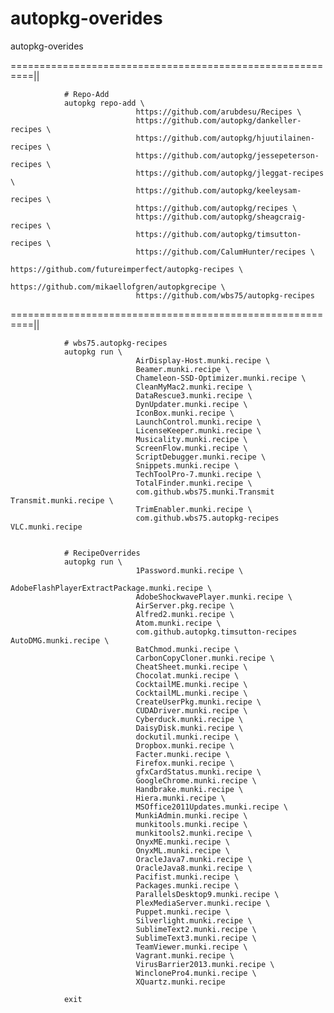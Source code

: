 autopkg-overides
================

autopkg-overides

==========================================================||

                # Repo-Add
                autopkg repo-add \
                                https://github.com/arubdesu/Recipes \
                                https://github.com/autopkg/dankeller-recipes \
                                https://github.com/autopkg/hjuutilainen-recipes \
                                https://github.com/autopkg/jessepeterson-recipes \
                                https://github.com/autopkg/jleggat-recipes \
                                https://github.com/autopkg/keeleysam-recipes \
                                https://github.com/autopkg/recipes \
                                https://github.com/autopkg/sheagcraig-recipes \
                                https://github.com/autopkg/timsutton-recipes \
                                https://github.com/CalumHunter/recipes \
                                https://github.com/futureimperfect/autopkg-recipes \
                                https://github.com/mikaellofgren/autopkgrecipe \
                                https://github.com/wbs75/autopkg-recipes
                                

==========================================================||

                # wbs75.autopkg-recipes
                autopkg run \
                                AirDisplay-Host.munki.recipe \
                                Beamer.munki.recipe \
                                Chameleon-SSD-Optimizer.munki.recipe \
                                CleanMyMac2.munki.recipe \
                                DataRescue3.munki.recipe \
                                DynUpdater.munki.recipe \
                                IconBox.munki.recipe \
                                LaunchControl.munki.recipe \
                                LicenseKeeper.munki.recipe \
                                Musicality.munki.recipe \
                                ScreenFlow.munki.recipe \
                                ScriptDebugger.munki.recipe \
                                Snippets.munki.recipe \
                                TechToolPro-7.munki.recipe \
                                TotalFinder.munki.recipe \
                                com.github.wbs75.munki.Transmit Transmit.munki.recipe \
                                TrimEnabler.munki.recipe \
                                com.github.wbs75.autopkg-recipes VLC.munki.recipe
                

                # RecipeOverrides
                autopkg run \
                                1Password.munki.recipe \
                                AdobeFlashPlayerExtractPackage.munki.recipe \
                                AdobeShockwavePlayer.munki.recipe \
                                AirServer.pkg.recipe \
                                Alfred2.munki.recipe \
                                Atom.munki.recipe \
                                com.github.autopkg.timsutton-recipes AutoDMG.munki.recipe \
                                BatChmod.munki.recipe \
                                CarbonCopyCloner.munki.recipe \
                                CheatSheet.munki.recipe \
                                Chocolat.munki.recipe \
                                CocktailME.munki.recipe \
                                CocktailML.munki.recipe \
                                CreateUserPkg.munki.recipe \
                                CUDADriver.munki.recipe \
                                Cyberduck.munki.recipe \
                                DaisyDisk.munki.recipe \
                                dockutil.munki.recipe \
                                Dropbox.munki.recipe \
                                Facter.munki.recipe \
                                Firefox.munki.recipe \
                                gfxCardStatus.munki.recipe \
                                GoogleChrome.munki.recipe \
                                Handbrake.munki.recipe \
                                Hiera.munki.recipe \
                                MSOffice2011Updates.munki.recipe \
                                MunkiAdmin.munki.recipe \
                                munkitools.munki.recipe \
                                munkitools2.munki.recipe \
                                OnyxME.munki.recipe \
                                OnyxML.munki.recipe \
                                OracleJava7.munki.recipe \
                                OracleJava8.munki.recipe \
                                Pacifist.munki.recipe \
                                Packages.munki.recipe \
                                ParallelsDesktop9.munki.recipe \
                                PlexMediaServer.munki.recipe \
                                Puppet.munki.recipe \
                                Silverlight.munki.recipe \
                                SublimeText2.munki.recipe \
                                SublimeText3.munki.recipe \
                                TeamViewer.munki.recipe \
                                Vagrant.munki.recipe \
                                VirusBarrier2013.munki.recipe \
                                WinclonePro4.munki.recipe \
                                XQuartz.munki.recipe
                
                exit

